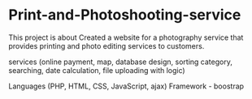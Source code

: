 # Print-and-Photoshooting-service
This project is about Created a website for a photography service that provides printing and photo editing services to customers.

services (online payment, map, database design, sorting category, searching, date calculation, file uploading with logic)

Languages (PHP, HTML, CSS, JavaScript, ajax)
Framework - boostrap
